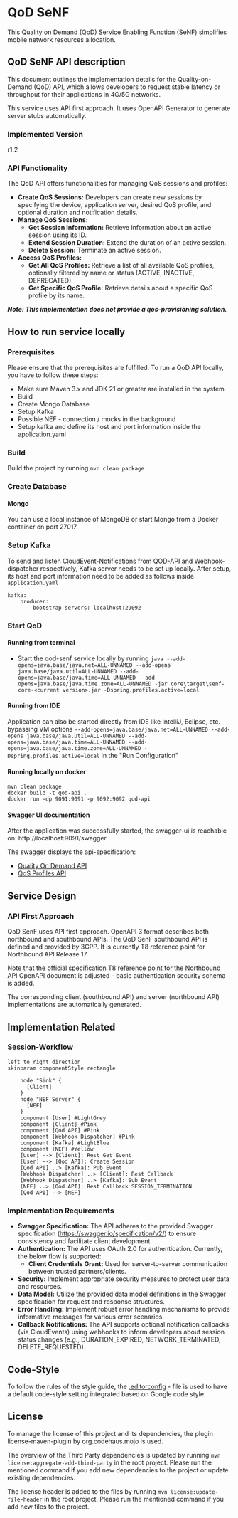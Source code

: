 # QoD SeNF

This Quality on Demand (QoD) Service Enabling Function (SeNF) simplifies mobile network resources
allocation.

## QoD SeNF API description

This document outlines the implementation details for the Quality-on-Demand (QoD) API, which allows developers to request stable latency or
throughput for their applications in 4G/5G networks.

This service uses API first approach. It uses OpenAPI Generator to generate server stubs automatically.

### Implemented Version

r1.2

### API Functionality

The QoD API offers functionalities for managing QoS sessions and profiles:

- **Create QoS Sessions:** Developers can create new sessions by specifying the device, application server, desired QoS profile, and
  optional duration and notification details.
- **Manage QoS Sessions:**
    - **Get Session Information:** Retrieve information about an active session using its ID.
    - **Extend Session Duration:** Extend the duration of an active session.
    - **Delete Session:** Terminate an active session.
- **Access QoS Profiles:**
    - **Get All QoS Profiles:** Retrieve a list of all available QoS profiles, optionally filtered by name or status (ACTIVE, INACTIVE,
      DEPRECATED).
    - **Get Specific QoS Profile:** Retrieve details about a specific QoS profile by its name.

**_Note: This implementation does not provide a qos-provisioning solution._**
## How to run service locally

### Prerequisites

Please ensure that the prerequisites are fulfilled.
To run a QoD API locally, you have to follow these steps:

* Make sure Maven 3.x and JDK 21 or greater are installed in the system
* Build
* Create Mongo Database
* Setup Kafka
* Possible NEF - connection / mocks in the background
* Setup kafka and define its host and port information inside the application.yaml

### Build

Build the project by running ```mvn clean package```

### Create Database

#### Mongo

You can use a local instance of MongoDB or start Mongo from a Docker container on port 27017.

### Setup Kafka

To send and listen CloudEvent-Notifications from QOD-API and Webhook-dispatcher respectively, Kafka server needs to be set up locally. After
setup, its host and port information need to be added as follows inside `application.yaml`

```
kafka:
    producer:
        bootstrap-servers: localhost:29092
```

### Start QoD

#### Running from terminal

* Start the qod-senf service locally by
  running
  ```java --add-opens=java.base/java.net=ALL-UNNAMED --add-opens java.base/java.util=ALL-UNNAMED --add-opens=java.base/java.time=ALL-UNNAMED --add-opens=java.base/java.time.zone=ALL-UNNAMED -jar core\target\senf-core-<current version>.jar -Dspring.profiles.active=local```

#### Running from IDE

Application can also be started directly from IDE like IntelliJ, Eclipse, etc. bypassing VM
options
```--add-opens=java.base/java.net=ALL-UNNAMED --add-opens java.base/java.util=ALL-UNNAMED --add-opens=java.base/java.time=ALL-UNNAMED --add-opens=java.base/java.time.zone=ALL-UNNAMED -Dspring.profiles.active=local```
in the "Run
Configuration"

#### Running locally on docker

    mvn clean package
    docker build -t qod-api .
    docker run -dp 9091:9091 -p 9092:9092 qod-api

#### Swagger UI documentation

After the application was successfully started, the swagger-ui is reachable on: http://localhost:9091/swagger.

The swagger displays the api-specification:

- [Quality On Demand API](/api/src/main/resources/static/quality-on-demand.yaml)
- [QoS Profiles API](/api/src/main/resources/static/qos-profiles.yaml)

## Service Design

### API First Approach

QoD SenF uses API first approach.
OpenAPI 3 format describes both northbound and southbound APIs.
The QoD SenF southbound API is defined and provided by 3GPP.
It is currently T8 reference point for Northbound API Release 17.

Note that the official specification T8 reference point for the Northbound API OpenAPI document is
adjusted - basic authentication security schema is added.

The corresponding client (southbound API) and server (northbound API) implementations are
automatically generated.

## Implementation Related

### Session-Workflow

```plantuml
left to right direction
skinparam componentStyle rectangle

    node "Sink" {
      [Client]
    }
    node "NEF Server" {
      [NEF]
    }
    component [User] #LightGrey
    component [Client] #Pink
    component [Qod API] #Pink
    component [Webhook Dispatcher] #Pink
    component [Kafka] #LightBlue
    component [NEF] #Yellow
    [User] --> [Client]: Rest Get Event
    [User] --> [Qod API]: Create Session
    [Qod API] ..> [Kafka]: Pub Event
    [Webhook Dispatcher] ..> [Client]: Rest Callback
    [Webhook Dispatcher] ..> [Kafka]: Sub Event
    [NEF] ..> [Qod API]: Rest Callback SESSION_TERMINATION
    [Qod API] --> [NEF]

```

### Implementation Requirements

- **Swagger Specification:** The API adheres to the provided Swagger specification (https://swagger.io/specification/v2/) to ensure
  consistency and facilitate client development.
- **Authentication:** The API uses OAuth 2.0 for authentication. Currently, the below flow is supported:
    - **Client Credentials Grant:** Used for server-to-server communication between trusted partners/clients.
- **Security:** Implement appropriate security measures to protect user data and resources.
- **Data Model:** Utilize the provided data model definitions in the Swagger specification for request and response structures.
- **Error Handling:** Implement robust error handling mechanisms to provide informative messages for various error scenarios.
- **Callback Notifications:** The API supports optional notification callbacks (via CloudEvents) using webhooks to inform developers about
  session status changes (e.g., DURATION_EXPIRED, NETWORK_TERMINATED, DELETE_REQUESTED).

## Code-Style

To follow the rules of the style guide, the [.editorconfig](.editorconfig) - file is used to have a default
code-style setting integrated based on Google code style.

## License

To manage the license of this project and its dependencies, the plugin license-maven-plugin by
org.codehaus.mojo is used.

The overview of the Third Party dependencies is updated by
running ```mvn license:aggregate-add-third-party``` in the root project.
Please run the mentioned command if you add new dependencies to the project or update
existing dependencies.

The license header is added to the files by running ```mvn license:update-file-header``` in the root
project.
Please run the mentioned command if you add new files to the project.